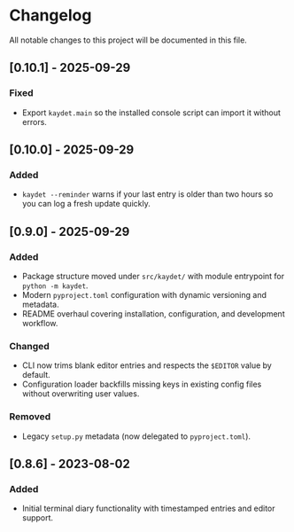 # Changelog

All notable changes to this project will be documented in this file.

## [0.10.1] - 2025-09-29
### Fixed
- Export `kaydet.main` so the installed console script can import it without errors.

## [0.10.0] - 2025-09-29
### Added
- `kaydet --reminder` warns if your last entry is older than two hours so you can log a fresh update quickly.

## [0.9.0] - 2025-09-29
### Added
- Package structure moved under `src/kaydet/` with module entrypoint for `python -m kaydet`.
- Modern `pyproject.toml` configuration with dynamic versioning and metadata.
- README overhaul covering installation, configuration, and development workflow.

### Changed
- CLI now trims blank editor entries and respects the `$EDITOR` value by default.
- Configuration loader backfills missing keys in existing config files without overwriting user values.

### Removed
- Legacy `setup.py` metadata (now delegated to `pyproject.toml`).

## [0.8.6] - 2023-08-02
### Added
- Initial terminal diary functionality with timestamped entries and editor support.
